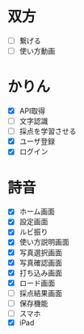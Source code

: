 # 双方
- [ ] 繋げる 
- [ ] 使い方動画

# かりん
- [x] API取得
- [ ] 文字認識
- [ ] 採点を学習させる
- [x] ユーザ登録
- [x] ログイン

# 詩音
- [x] ホーム画面
- [x] 設定画面
- [x] ルビ振り
- [x] 使い方説明画面
- [x] 写真選択画面
- [x] 写真確認画面
- [x] 打ち込み画面
- [x] ロード画面
- [ ] 採点結果画面
- [ ] 保存機能
- [ ] スマホ
- [x] iPad